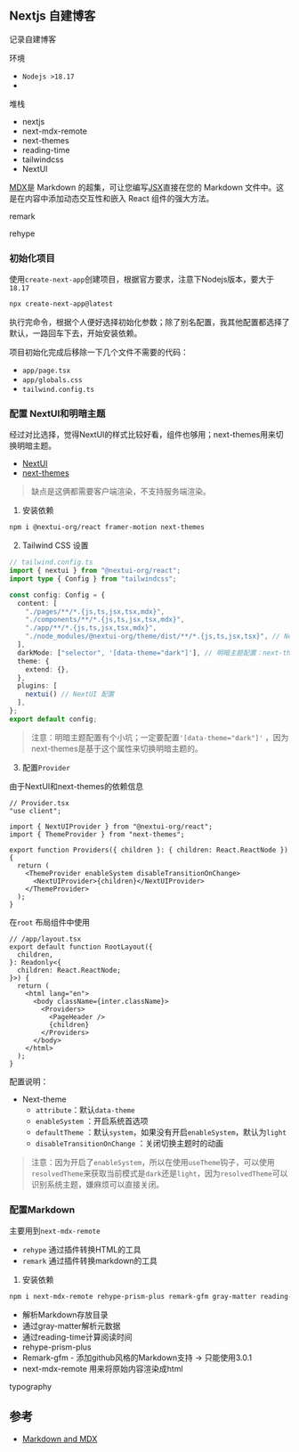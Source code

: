 ## Nextjs 自建博客

记录自建博客

环境

- `Nodejs >18.17`
- 

堆栈

- nextjs
- next-mdx-remote
- next-themes
- reading-time
- tailwindcss
- NextUI

[MDX](https://mdxjs.com/)是 Markdown 的超集，可让您编写[JSX](https://react.dev/learn/writing-markup-with-jsx)直接在您的 Markdown 文件中。这是在内容中添加动态交互性和嵌入 React 组件的强大方法。

remark

rehype

### 初始化项目

使用`create-next-app`创建项目，根据官方要求，注意下Nodejs版本，要大于`18.17`

```bash
npx create-next-app@latest 
```

执行完命令，根据个人便好选择初始化参数；除了别名配置，我其他配置都选择了默认，一路回车下去，开始安装依赖。

项目初始化完成后移除一下几个文件不需要的代码：

- `app/page.tsx`
- `app/globals.css`
- `tailwind.config.ts`

### 配置 NextUI和明暗主题

经过对比选择，觉得NextUI的样式比较好看，组件也够用；next-themes用来切换明暗主题。

- [NextUI](https://nextui.org/)
- [next-themes](https://github.com/pacocoursey/next-themes)

> 缺点是这俩都需要客户端渲染，不支持服务端渲染。

1. 安装依赖

```bash
npm i @nextui-org/react framer-motion next-themes
```

2. Tailwind CSS 设置

```ts
// tailwind.config.ts
import { nextui } from "@nextui-org/react";
import type { Config } from "tailwindcss";

const config: Config = {
  content: [
    "./pages/**/*.{js,ts,jsx,tsx,mdx}",
    "./components/**/*.{js,ts,jsx,tsx,mdx}",
    "./app/**/*.{js,ts,jsx,tsx,mdx}",
    "./node_modules/@nextui-org/theme/dist/**/*.{js,ts,jsx,tsx}", // NextUI 配置
  ],
  darkMode: ["selector", '[data-theme="dark"]'], // 明暗主题配置：next-themes 默认修改的HTML属性data-theme来切换主题的
  theme: {
    extend: {},
  },
  plugins: [
    nextui() // NextUI 配置
  ],
};
export default config;
```

> 注意：明暗主题配置有个小坑；一定要配置`'[data-theme="dark"]'` ，因为next-themes是基于这个属性来切换明暗主题的。

3. 配置`Provider`

由于NextUI和next-themes的依赖信息

```tsx
// Provider.tsx
"use client";

import { NextUIProvider } from "@nextui-org/react";
import { ThemeProvider } from "next-themes";

export function Providers({ children }: { children: React.ReactNode }) {
  return (
    <ThemeProvider enableSystem disableTransitionOnChange>
      <NextUIProvider>{children}</NextUIProvider>
    </ThemeProvider>
  );
}

```

在`root` 布局组件中使用

```tsx
// /app/layout.tsx
export default function RootLayout({
  children,
}: Readonly<{
  children: React.ReactNode;
}>) {
  return (
    <html lang="en">
      <body className={inter.className}>
        <Providers>
          <PageHeader />
          {children}
        </Providers>
      </body>
    </html>
  );
}
```

配置说明：

- Next-theme 
  - `attribute`：默认`data-theme`
  - `enableSystem` ：开启系统首选项
  - `defaultTheme` ：默认`system`，如果没有开启`enableSystem`，默认为`light`
  - `disableTransitionOnChange` ：关闭切换主题时的动画

> 注意：因为开启了`enableSystem`，所以在使用`useTheme`钩子，可以使用`resolvedTheme`来获取当前模式是`dark`还是`light`，因为`resolvedTheme`可以识别系统主题，嫌麻烦可以直接关闭。

### 配置Markdown

主要用到`next-mdx-remote`

- `rehype` 通过插件转换HTML的工具
- `remark` 通过插件转换markdown的工具

1. 安装依赖

```bash
npm i next-mdx-remote rehype-prism-plus remark-gfm gray-matter reading-time
```

- 解析Markdown存放目录
- 通过gray-matter解析元数据
- 通过reading-time计算阅读时间
- rehype-prism-plus
- Remark-gfm - 添加github风格的Markdown支持 -> 只能使用3.0.1
- next-mdx-remote 用来将原始内容渲染成html

typography





## 参考

- [Markdown and MDX](https://nextjs.org/docs/pages/building-your-application/configuring/mdx)
